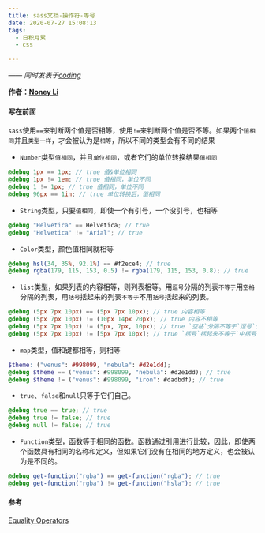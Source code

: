 ```yaml
---
title: sass文档-操作符-等号
date: 2020-07-27 15:08:13
tags:
  - 日积月累
  - css

---
```


[Noney Li]: https://github.com/noney/ "noneyli"

*—— 同时发表于[coding](http://0kv30q.coding-pages.com/)*

__作者：[Noney Li]__

#### 写在前面

`sass`使用`==`来判断两个值是否相等，使用`!=`来判断两个值是否不等。如果两个`值相同`并且`类型一样`，才会被认为是`相等`，所以不同的类型会有不同的结果

- `Number`类型`值相同`，并且`单位相同`，或者它们的单位转换结果`值相同`

```scss
@debug 1px == 1px; // true 值&单位相同
@debug 1px != 1em; // true 值相同，单位不同
@debug 1 != 1px; // true 值相同，单位不同
@debug 96px == 1in; // true 单位转换后，值相同
```

<!-- more -->

- `String`类型，只要`值相同`，即使一个有引号，一个没引号，也相等

```scss
@debug "Helvetica" == Helvetica; // true
@debug "Helvetica" != "Arial"; // true
```

- `Color`类型，颜色值相同就相等

```scss
@debug hsl(34, 35%, 92.1%) == #f2ece4; // true
@debug rgba(179, 115, 153, 0.5) != rgba(179, 115, 153, 0.8); // true
```

- `list`类型，如果列表的内容相等，则列表相等。用`逗号`分隔的列表`不等于`用`空格`分隔的列表，用`括号`括起来的列表`不等于`不用`括号`括起来的列表。

```scss
@debug (5px 7px 10px) == (5px 7px 10px); // true 内容相等
@debug (5px 7px 10px) != (10px 14px 20px); // true 内容不相等
@debug (5px 7px 10px) != (5px, 7px, 10px); // true `空格`分隔不等于`逗号`分隔
@debug (5px 7px 10px) != [5px 7px 10px]; // true `括号`括起来不等于`中括号`括起来
```

- `map`类型，值和键都相等，则相等

```scss
$theme: ("venus": #998099, "nebula": #d2e1dd);
@debug $theme == ("venus": #998099, "nebula": #d2e1dd); // true
@debug $theme != ("venus": #998099, "iron": #dadbdf); // true
```

- `true`、`false`和`null`只等于它们自己。

```scss
@debug true == true; // true
@debug true != false; // true
@debug null != false; // true
```

- `Function`类型，函数等于相同的函数。函数通过引用进行比较，因此，即使两个函数具有相同的名称和定义，但如果它们没有在相同的地方定义，也会被认为是不同的。

```scss
@debug get-function("rgba") == get-function("rgba"); // true
@debug get-function("rgba") != get-function("hsla"); // true
```

#### 参考

[Equality Operators](https://sass-lang.com/documentation/operators/equality)